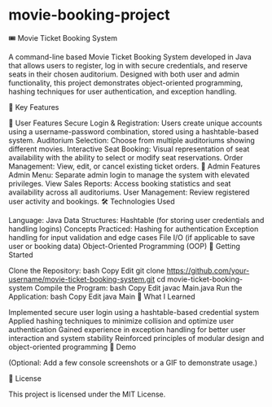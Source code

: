 # movie-booking-project
🎟️ Movie Ticket Booking System

A command-line based Movie Ticket Booking System developed in Java that allows users to register, log in with secure credentials, and reserve seats in their chosen auditorium. Designed with both user and admin functionality, this project demonstrates object-oriented programming, hashing techniques for user authentication, and exception handling.

🧩 Key Features

👥 User Features
Secure Login & Registration:
Users create unique accounts using a username-password combination, stored using a hashtable-based system.
Auditorium Selection:
Choose from multiple auditoriums showing different movies.
Interactive Seat Booking:
Visual representation of seat availability with the ability to select or modify seat reservations.
Order Management:
View, edit, or cancel existing ticket orders.
🔐 Admin Features
Admin Menu:
Separate admin login to manage the system with elevated privileges.
View Sales Reports:
Access booking statistics and seat availability across all auditoriums.
User Management:
Review registered user activity and bookings.
🛠️ Technologies Used

Language: Java
Data Structures: Hashtable (for storing user credentials and handling logins)
Concepts Practiced:
Hashing for authentication
Exception handling for input validation and edge cases
File I/O (if applicable to save user or booking data)
Object-Oriented Programming (OOP)
🚀 Getting Started

Clone the Repository:
bash
Copy
Edit
git clone https://github.com/your-username/movie-ticket-booking-system.git
cd movie-ticket-booking-system
Compile the Program:
bash
Copy
Edit
javac Main.java
Run the Application:
bash
Copy
Edit
java Main
🧠 What I Learned

Implemented secure user login using a hashtable-based credential system
Applied hashing techniques to minimize collision and optimize user authentication
Gained experience in exception handling for better user interaction and system stability
Reinforced principles of modular design and object-oriented programming
📸 Demo

(Optional: Add a few console screenshots or a GIF to demonstrate usage.)

📄 License

This project is licensed under the MIT License.
